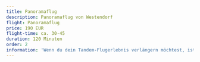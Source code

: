 ```yaml
---
title: Panoramaflug
description: Panoramaflug von Westendorf
flight: Panoramaflug
price: 190 EUR
flight-time: ca. 30-45
duration: 120 Minuten
order: 2
information: 'Wenn du dein Tandem-Flugerlebnis verlängern möchtest, ist unser Panorama-Tandemflug genau das richtige für dich! Wie die Vögel nutzen wir die Thermik, um das Flugerlebnis auf ca. 30-45 Mnuten auszudehnen.'
---
```

